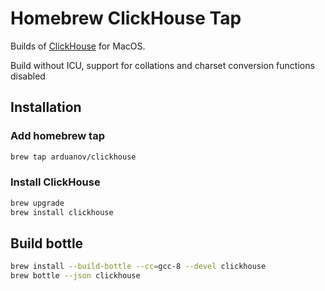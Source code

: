 # Homebrew ClickHouse Tap

Builds of [ClickHouse](https://clickhouse.yandex) for MacOS.

Build without ICU, support for collations and charset conversion functions disabled

## Installation

### Add homebrew tap

```bash
brew tap arduanov/clickhouse
```

### Install ClickHouse
```bash
brew upgrade
brew install clickhouse
```


## Build bottle
```bash
brew install --build-bottle --cc=gcc-8 --devel clickhouse
brew bottle --json clickhouse
```